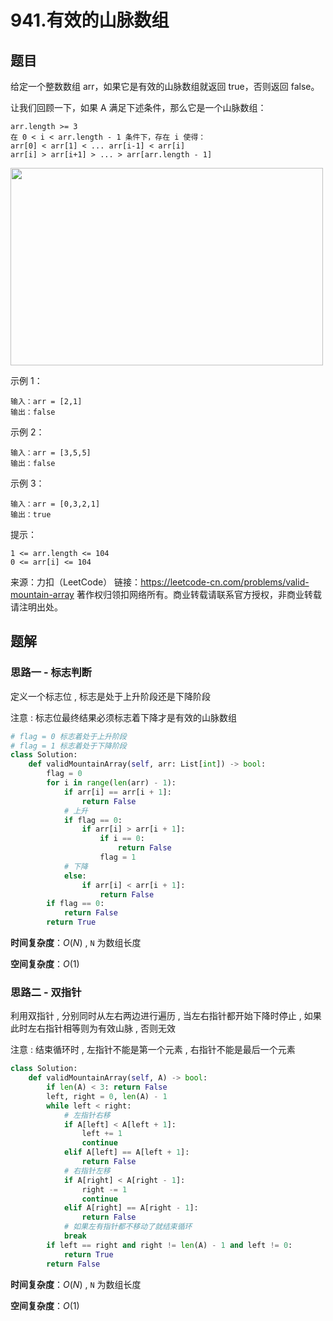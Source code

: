 # 941.有效的山脉数组




<extoc></extoc>

## 题目

给定一个整数数组 arr，如果它是有效的山脉数组就返回 true，否则返回 false。

让我们回顾一下，如果 A 满足下述条件，那么它是一个山脉数组：
```
arr.length >= 3
在 0 < i < arr.length - 1 条件下，存在 i 使得：
arr[0] < arr[1] < ... arr[i-1] < arr[i]
arr[i] > arr[i+1] > ... > arr[arr.length - 1]
```
<img style="height: 316px; width: 500px;" src="https://assets.leetcode.com/uploads/2019/10/20/hint_valid_mountain_array.png" alt="">

示例 1：
```
输入：arr = [2,1]
输出：false
```
示例 2：
```
输入：arr = [3,5,5]
输出：false
```
示例 3：
```
输入：arr = [0,3,2,1]
输出：true
```

提示：
```
1 <= arr.length <= 104
0 <= arr[i] <= 104
```
来源：力扣（LeetCode）
链接：https://leetcode-cn.com/problems/valid-mountain-array
著作权归领扣网络所有。商业转载请联系官方授权，非商业转载请注明出处。

## 题解

### 思路一 - 标志判断

定义一个标志位 , 标志是处于上升阶段还是下降阶段

注意 : 标志位最终结果必须标志着下降才是有效的山脉数组

```python
# flag = 0 标志着处于上升阶段
# flag = 1 标志着处于下降阶段
class Solution:
    def validMountainArray(self, arr: List[int]) -> bool:
        flag = 0
        for i in range(len(arr) - 1):
            if arr[i] == arr[i + 1]:
                return False
            # 上升
            if flag == 0:
                if arr[i] > arr[i + 1]:
                    if i == 0:
                        return False
                    flag = 1
            # 下降
            else:
                if arr[i] < arr[i + 1]:
                    return False
        if flag == 0:
            return False
        return True
```

**时间复杂度**：$O(N)$ , `N` 为数组长度

**空间复杂度**：$O(1)$

### 思路二 - 双指针

利用双指针 , 分别同时从左右两边进行遍历 , 当左右指针都开始下降时停止 , 如果此时左右指针相等则为有效山脉 , 否则无效

注意 : 结束循环时 , 左指针不能是第一个元素 , 右指针不能是最后一个元素

```python
class Solution:
    def validMountainArray(self, A) -> bool:
        if len(A) < 3: return False
        left, right = 0, len(A) - 1
        while left < right:
            # 左指针右移
            if A[left] < A[left + 1]:
                left += 1
                continue
            elif A[left] == A[left + 1]:
                return False
            # 右指针左移
            if A[right] < A[right - 1]:
                right -= 1
                continue
            elif A[right] == A[right - 1]:
                return False
            # 如果左有指针都不移动了就结束循环
            break
        if left == right and right != len(A) - 1 and left != 0:
            return True
        return False
```

**时间复杂度**：$O(N)$ , `N` 为数组长度

**空间复杂度**：$O(1)$
